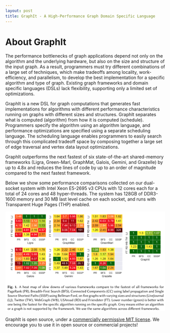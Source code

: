 ```yaml
---
layout: post
title: GraphIt - A High-Performance Graph Domain Specific Language
---
```


<meta name="Description" content="GraphIt - A High-
Performance Graph Domain Specific Language">

# About GraphIt

The performance bottlenecks of graph applications
depend not only on the
algorithm and the underlying hardware, but also on
the size and structure of the input graph.
As a result, programmers must try different combinations of a large
set of techniques, which
make tradeoffs among locality, work-efficiency, and parallelism, to develop the best implementation
for a specific algorithm and type of graph.
Existing graph frameworks and domain specific languages (DSLs) lack flexibility, supporting
only a limited set of optimizations.

GraphIt is a new DSL
for graph computations that generates fast implementations for algorithms
with different performance characteristics running on graphs
with different sizes and structures.
GraphIt separates what is computed
(algorithm) from how it is computed (schedule).
Programmers specify the algorithm using an algorithm
language, and performance optimizations are specified using a
separate scheduling language.
The scheduling language enables programmers
to easily search through this complicated
tradeoff space by composing together a large
set of edge traversal and vertex data layout optimizations.

GraphIt outperforms the next fastest of six state-of-the-art shared-memory
frameworks (Ligra, Green-Marl, GraphMat, Galois, Gemini, and Grazelle) by up to 4.8x and reduces the lines of code by up to an order of magnitude compared to the next fastest framework.


Below we show some performance comparisons collected on our dual-socket system with Intel Xeon E5-2695 v3 CPUs with 12 cores each for a total of 24 cores and 48 hyper-threads. The system has 128GB of DDR3-1600 memory and 30 MB last level cache on each socket, and runs with Transparent Huge Pages (THP) enabled.

<img src="gallery/perf_comparison.png" alt="GraphIt performance">


GraphIt is open source, under a [commercially permissive MIT
license](https://github.com/simit-lang/simit/blob/master/LICENSE). We encourage
you to use it in open source or commercial projects!


